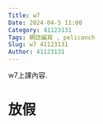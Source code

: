 ```yaml
---
Title: w7
Date: 2024-04-5 11:00
Category: 41123131
Tags: 網誌編寫 , pelicanch
Slug: w7 41123131
Author: 41123131
---
```


w7上課內容.

# 放假
<!-- PELICAN_END_SUMMARY -->





